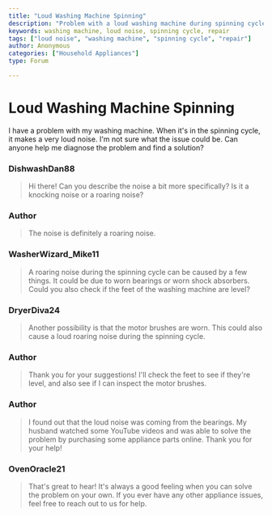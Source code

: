 ```yaml
---
title: "Loud Washing Machine Spinning"
description: "Problem with a loud washing machine during spinning cycle"
keywords: washing machine, loud noise, spinning cycle, repair
tags: ["loud noise", "washing machine", "spinning cycle", "repair"]
author: Anonymous
categories: ["Household Appliances"]
type: Forum

---
```


<div class="initial-post">

# Loud Washing Machine Spinning

<p>I have a problem with my washing machine. When it's in the spinning cycle, it makes a very loud noise. I'm not sure what the issue could be. Can anyone help me diagnose the problem and find a solution?</p>

</div>

<div class="reply technician">

### DishwashDan88

> Hi there! Can you describe the noise a bit more specifically? Is it a knocking noise or a roaring noise?

</div>

<div class="reply author">

### Author

> The noise is definitely a roaring noise.

</div>

<div class="reply technician">

### WasherWizard_Mike11

> A roaring noise during the spinning cycle can be caused by a few things. It could be due to worn bearings or worn shock absorbers. Could you also check if the feet of the washing machine are level?

</div>

<div class="reply technician">

### DryerDiva24

> Another possibility is that the motor brushes are worn. This could also cause a loud roaring noise during the spinning cycle.

</div>

<div class="reply author">

### Author

> Thank you for your suggestions! I'll check the feet to see if they're level, and also see if I can inspect the motor brushes.

</div>

<div class="reply author">

### Author

> I found out that the loud noise was coming from the bearings. My husband watched some YouTube videos and was able to solve the problem by purchasing some appliance parts online. Thank you for your help!

</div>

<div class="reply technician">

### OvenOracle21

> That's great to hear! It's always a good feeling when you can solve the problem on your own. If you ever have any other appliance issues, feel free to reach out to us for help.

</div>
